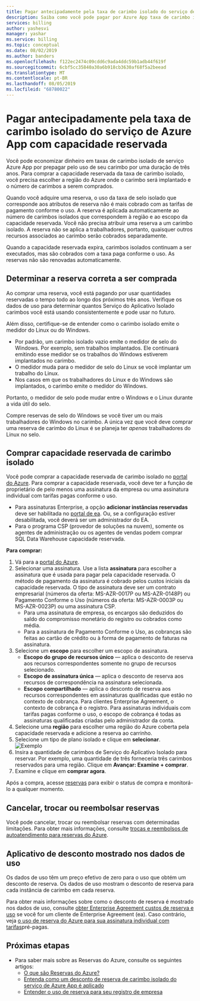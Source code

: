 ```yaml
---
title: Pagar antecipadamente pela taxa de carimbo isolado do serviço de Azure App com capacidade reservada
description: Saiba como você pode pagar por Azure App taxa de carimbo isolado de serviço com capacidade reservada para economizar dinheiro.
services: billing
author: yashesvi
manager: yashar
ms.service: billing
ms.topic: conceptual
ms.date: 08/02/2019
ms.author: banders
ms.openlocfilehash: f122ec2474c09cdd6c9ada4ddc59b1adb44f619f
ms.sourcegitcommit: 6cbf5cc35840a30a6b918cb3630af68f5a2beead
ms.translationtype: MT
ms.contentlocale: pt-BR
ms.lasthandoff: 08/05/2019
ms.locfileid: "68780022"
---
```

# <a name="prepay-for-azure-app-service-isolated-stamp-fee-with-reserved-capacity"></a>Pagar antecipadamente pela taxa de carimbo isolado do serviço de Azure App com capacidade reservada

Você pode economizar dinheiro em taxas de carimbo isolado de serviço Azure App por prepagar pelo uso de seu carimbo por uma duração de três anos. Para comprar a capacidade reservada da taxa de carimbo isolado, você precisa escolher a região do Azure onde o carimbo será implantado e o número de carimbos a serem comprados.

Quando você adquire uma reserva, o uso da taxa de selo isolado que corresponde aos atributos de reserva não é mais cobrado com as tarifas de pagamento conforme o uso. A reserva é aplicada automaticamente ao número de carimbos isolados que correspondem à região e ao escopo da capacidade reservada. Você não precisa atribuir uma reserva a um carimbo isolado. A reserva não se aplica a trabalhadores, portanto, quaisquer outros recursos associados ao carimbo serão cobrados separadamente.

Quando a capacidade reservada expira, carimbos isolados continuam a ser executados, mas são cobrados com a taxa paga conforme o uso. As reservas não são renovadas automaticamente.

## <a name="determine-the-right-reservation-to-purchase"></a>Determinar a reserva correta a ser comprada

Ao comprar uma reserva, você está pagando por usar quantidades reservadas o tempo todo ao longo dos próximos três anos. Verifique os dados de uso para determinar quantos Serviço do Aplicativo Isolado carimbos você está usando consistentemente e pode usar no futuro.

Além disso, certifique-se de entender como o carimbo isolado emite o medidor do Linux ou do Windows.

- Por padrão, um carimbo isolado vazio emite o medidor de selo do Windows. Por exemplo, sem trabalhos implantados. Ele continuará emitindo esse medidor se os trabalhos do Windows estiverem implantados no carimbo.
- O medidor muda para o medidor de selo do Linux se você implantar um trabalho do Linux.
- Nos casos em que os trabalhadores do Linux e do Windows são implantados, o carimbo emite o medidor do Windows.

Portanto, o medidor de selo pode mudar entre o Windows e o Linux durante a vida útil do selo.

Compre reservas de selo do Windows se você tiver um ou mais trabalhadores do Windows no carimbo. A única vez que você deve comprar uma reserva de carimbo do Linux é se planeja ter _apenas_ trabalhadores do Linux no selo.

## <a name="buy-isolated-stamp-reserved-capacity"></a>Comprar capacidade reservada de carimbo isolado

Você pode comprar a capacidade reservada de carimbo isolado no [portal do Azure](https://portal.azure.com/#blade/Microsoft_Azure_Reservations/CreateBlade/referrer/documentation/filters/%7B%22reservedResourceType%22%3A%22AppService%22%7D). Para comprar a capacidade reservada, você deve ter a função de proprietário de pelo menos uma assinatura da empresa ou uma assinatura individual com tarifas pagas conforme o uso.

- Para assinaturas Enterprise, a opção **adicionar instâncias reservadas** deve ser habilitada no [portal de ea](https://ea.azure.com/). Ou, se a configuração estiver desabilitada, você deverá ser um administrador do EA.
- Para o programa CSP (provedor de soluções na nuvem), somente os agentes de administração ou os agentes de vendas podem comprar SQL Data Warehouse capacidade reservada.

**Para comprar:**

1. Vá para a [portal do Azure](https://portal.azure.com/#blade/Microsoft_Azure_Reservations/CreateBlade/referrer/documentation/filters/%7B%22reservedResourceType%22%3A%22AppService%22%7D).
1. Selecionar uma assinatura. Use a lista **assinatura** para escolher a assinatura que é usada para pagar pela capacidade reservada. O método de pagamento da assinatura é cobrado pelos custos iniciais da capacidade reservada. O tipo de assinatura deve ser um contrato empresarial (números da oferta: MS-AZR-0017P ou MS-AZR-0148P) ou Pagamento Conforme o Uso (números da oferta: MS-AZR-0003P ou MS-AZR-0023P) ou uma assinatura CSP.
    - Para uma assinatura de empresa, os encargos são deduzidos do saldo do compromisso monetário do registro ou cobrados como média.
    - Para a assinatura de Pagamento Conforme o Uso, as cobranças são feitas ao cartão de crédito ou à forma de pagamento de faturas na assinatura.
1. Selecione um **escopo** para escolher um escopo de assinatura.
    - **Escopo do grupo de recursos único** — aplica o desconto de reserva aos recursos correspondentes somente no grupo de recursos selecionado.
    - **Escopo de assinatura única** — aplica o desconto de reserva aos recursos de correspondência na assinatura selecionada.
    - **Escopo compartilhado** — aplica o desconto de reserva aos recursos correspondentes em assinaturas qualificadas que estão no contexto de cobrança. Para clientes Enterprise Agreement, o contexto de cobrança é o registro. Para assinaturas individuais com tarifas pagas conforme o uso, o escopo de cobrança é todas as assinaturas qualificadas criadas pelo administrador da conta.
1. Selecione uma **região** para escolher uma região do Azure coberta pela capacidade reservada e adicione a reserva ao carrinho.
1. Selecione um tipo de plano isolado e clique em **selecionar**.  
    ![Exemplo](./media/billing-prepay-app-service-isolated-stamp/app-service-isolated-stamp-select.png)
1. Insira a quantidade de carimbos de Serviço do Aplicativo Isolado para reservar. Por exemplo, uma quantidade de três forneceria três carimbos reservados para uma região. Clique em **Avançar: Examine + comprar**.
1. Examine e clique em **comprar agora**.

Após a compra, acesse [reservas](https://portal.azure.com/#blade/Microsoft_Azure_Reservations/ReservationsBrowseBlade) para exibir o status de compra e monitorá-lo a qualquer momento.

## <a name="cancel-exchange-or-refund-reservations"></a>Cancelar, trocar ou reembolsar reservas

Você pode cancelar, trocar ou reembolsar reservas com determinadas limitações. Para obter mais informações, consulte [trocas e reembolsos de autoatendimento para reservas do Azure](billing-azure-reservations-self-service-exchange-and-refund.md).

## <a name="discount-application-shown-in-usage-data"></a>Aplicativo de desconto mostrado nos dados de uso

Os dados de uso têm um preço efetivo de zero para o uso que obtém um desconto de reserva. Os dados de uso mostram o desconto de reserva para cada instância de carimbo em cada reserva.

Para obter mais informações sobre como o desconto de reserva é mostrado nos dados de uso, consulte [obter Enterprise Agreement custos de reserva e uso](billing-understand-reserved-instance-usage-ea.md) se você for um cliente de Enterprise Agreement (ea). Caso contrário, veja [o uso de reserva do Azure para sua assinatura individual com tarifas](billing-understand-reserved-instance-usage.md)pré-pagas.

## <a name="next-steps"></a>Próximas etapas

- Para saber mais sobre as Reservas do Azure, consulte os seguintes artigos:
  - [O que são Reservas do Azure?](billing-save-compute-costs-reservations.md)
  - [Entenda como um desconto de reserva de carimbo isolado do serviço de Azure App é aplicado](billing-reservation-discount-app-service-isolated-stamp.md)
  - [Entender o uso de reserva para seu registro de empresa](billing-understand-reserved-instance-usage-ea.md)

